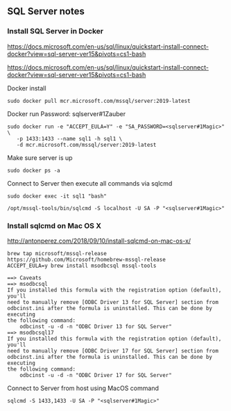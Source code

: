 ## SQL Server notes




### Install SQL Server in Docker
https://docs.microsoft.com/en-us/sql/linux/quickstart-install-connect-docker?view=sql-server-ver15&pivots=cs1-bash

https://docs.microsoft.com/en-us/sql/linux/quickstart-install-connect-docker?view=sql-server-ver15&pivots=cs1-bash


Docker install
```text
sudo docker pull mcr.microsoft.com/mssql/server:2019-latest
```

Docker run
Password: sqlserver#1Zauber
```
sudo docker run -e "ACCEPT_EULA=Y" -e "SA_PASSWORD=<sqlserver#1Magic>" \
   -p 1433:1433 --name sql1 -h sql1 \
   -d mcr.microsoft.com/mssql/server:2019-latest
```

Make sure server is up
```
sudo docker ps -a
```


Connect to Server then execute all commands via sqlcmd
```text
sudo docker exec -it sql1 "bash"

/opt/mssql-tools/bin/sqlcmd -S localhost -U SA -P "<sqlserver#1Magic>"
```





### Install sqlcmd on Mac OS X

http://antonperez.com/2018/09/10/install-sqlcmd-on-mac-os-x/

```
brew tap microsoft/mssql-release https://github.com/Microsoft/homebrew-mssql-release
ACCEPT_EULA=y brew install msodbcsql mssql-tools
```


```
==> Caveats
==> msodbcsql
If you installed this formula with the registration option (default), you'll
need to manually remove [ODBC Driver 13 for SQL Server] section from
odbcinst.ini after the formula is uninstalled. This can be done by executing
the following command:
    odbcinst -u -d -n "ODBC Driver 13 for SQL Server"
==> msodbcsql17
If you installed this formula with the registration option (default), you'll
need to manually remove [ODBC Driver 17 for SQL Server] section from
odbcinst.ini after the formula is uninstalled. This can be done by executing
the following command:
    odbcinst -u -d -n "ODBC Driver 17 for SQL Server"
```


Connect to Server from host using MacOS command

```
sqlcmd -S 1433,1433 -U SA -P "<sqlserver#1Magic>"
```